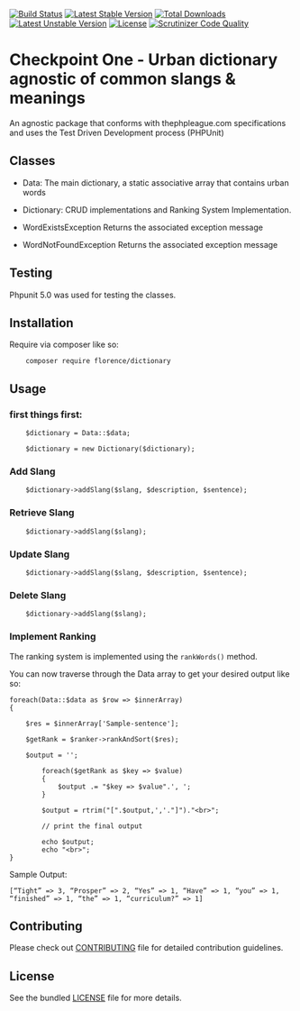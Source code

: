 
[![Build Status](https://travis-ci.org/andela-fokosun/Checkpoint1.svg)](https://travis-ci.org/andela-fokosun/Checkpoint1) [![Latest Stable Version](https://poser.pugx.org/florence/dictionary/v/stable)](https://packagist.org/packages/florence/dictionary) [![Total Downloads](https://poser.pugx.org/florence/dictionary/downloads)](https://packagist.org/packages/florence/dictionary) [![Latest Unstable Version](https://poser.pugx.org/florence/dictionary/v/unstable)](https://packagist.org/packages/florence/dictionary) [![License](https://poser.pugx.org/florence/dictionary/license)](https://packagist.org/packages/florence/dictionary)
[![Scrutinizer Code Quality](https://scrutinizer-ci.com/g/andela-fokosun/Checkpoint1/badges/quality-score.png?b=master)](https://scrutinizer-ci.com/g/andela-fokosun/Checkpoint1/?branch=master)

# Checkpoint One - Urban dictionary agnostic of common slangs & meanings

An agnostic package that conforms with thephpleague.com specifications and uses the Test Driven Development process (PHPUnit)

## Classes
- Data: 
The main dictionary, a static associative array that contains urban words

- Dictionary: 
CRUD implementations and Ranking System Implementation.

- WordExistsException
Returns the associated exception message

- WordNotFoundException
Returns the associated exception message

## Testing
 Phpunit 5.0 was used for testing the classes.

## Installation

Require via composer like so:

```
    composer require florence/dictionary
```

## Usage

### first things first:

```
    $dictionary = Data::$data;

    $dictionary = new Dictionary($dictionary); 

```

### Add Slang

```
    $dictionary->addSlang($slang, $description, $sentence);
```

### Retrieve Slang

```
    $dictionary->addSlang($slang);
```

### Update Slang

```
    $dictionary->addSlang($slang, $description, $sentence);
```

### Delete Slang

```
    $dictionary->addSlang($slang);
```



### Implement Ranking

The ranking system is implemented using the ``rankWords()`` method.

You can now traverse through the Data array to get your desired output like so:

```
foreach(Data::$data as $row => $innerArray)
{   

    $res = $innerArray['Sample-sentence'];

    $getRank = $ranker->rankAndSort($res);

    $output = '';

        foreach($getRank as $key => $value)
        {
            $output .= "$key => $value".', ';
        }

        $output = rtrim("[".$output,','."]")."<br>";

        // print the final output

        echo $output;
        echo "<br>";
}
```

Sample Output:
```
[“Tight” => 3, “Prosper” => 2, “Yes” => 1, “Have” => 1, “you” => 1, “finished” => 1, “the” => 1, “curriculum?” => 1]

```



## Contributing
Please check out [CONTRIBUTING](CONTRIBUTING.md) file for detailed contribution guidelines.


## License
See the bundled [LICENSE](LICENSE.md) file for more details.

